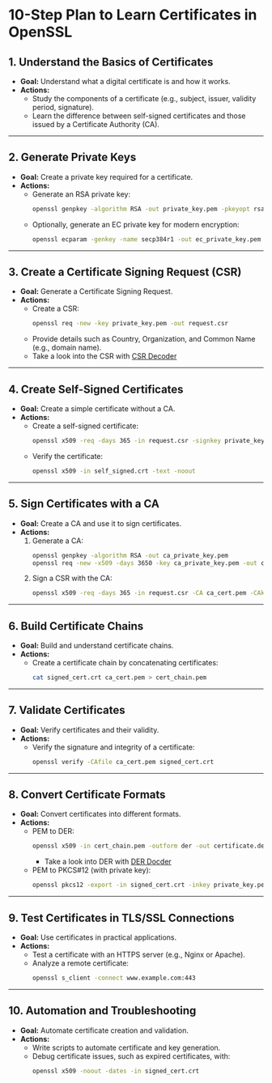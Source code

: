 # 10-Step Plan to Learn Certificates in OpenSSL

## 1. Understand the Basics of Certificates
- **Goal:** Understand what a digital certificate is and how it works.
- **Actions:**
  - Study the components of a certificate (e.g., subject, issuer, validity period, signature).
  - Learn the difference between self-signed certificates and those issued by a Certificate Authority (CA).

---

## 2. Generate Private Keys
- **Goal:** Create a private key required for a certificate.
- **Actions:**
  - Generate an RSA private key:  
    ```bash
    openssl genpkey -algorithm RSA -out private_key.pem -pkeyopt rsa_keygen_bits:2048
    ```
  - Optionally, generate an EC private key for modern encryption:  
    ```bash
    openssl ecparam -genkey -name secp384r1 -out ec_private_key.pem
    ```

---

## 3. Create a Certificate Signing Request (CSR)
- **Goal:** Generate a Certificate Signing Request.
- **Actions:**
  - Create a CSR:  
    ```bash
    openssl req -new -key private_key.pem -out request.csr
    ```
  - Provide details such as Country, Organization, and Common Name (e.g., domain name).
  - Take a look into the CSR with [CSR Decoder](https://ssl-trust.com/SSL-Zertifikate/csr-decoder)

---

## 4. Create Self-Signed Certificates
- **Goal:** Create a simple certificate without a CA.
- **Actions:**
  - Create a self-signed certificate:  
    ```bash
    openssl x509 -req -days 365 -in request.csr -signkey private_key.pem -out self_signed.crt
    ```
  - Verify the certificate:  
    ```bash
    openssl x509 -in self_signed.crt -text -noout
    ```

---

## 5. Sign Certificates with a CA
- **Goal:** Create a CA and use it to sign certificates.
- **Actions:**
  1. Generate a CA:  
     ```bash
     openssl genpkey -algorithm RSA -out ca_private_key.pem
     openssl req -new -x509 -days 3650 -key ca_private_key.pem -out ca_cert.pem
     ```
  2. Sign a CSR with the CA:  
     ```bash
     openssl x509 -req -days 365 -in request.csr -CA ca_cert.pem -CAkey ca_private_key.pem -CAcreateserial -out signed_cert.crt
     ```

---

## 6. Build Certificate Chains
- **Goal:** Build and understand certificate chains.
- **Actions:**
  - Create a certificate chain by concatenating certificates:  
    ```bash
    cat signed_cert.crt ca_cert.pem > cert_chain.pem
    ```

---

## 7. Validate Certificates
- **Goal:** Verify certificates and their validity.
- **Actions:**
  - Verify the signature and integrity of a certificate:  
    ```bash
    openssl verify -CAfile ca_cert.pem signed_cert.crt
    ```

---

## 8. Convert Certificate Formats
- **Goal:** Convert certificates into different formats.
- **Actions:**
  - PEM to DER:  
    ```bash
    openssl x509 -in cert_chain.pem -outform der -out certificate.der
    ```
    - Take a look into DER with [DER Docder](https://lapo.it/asn1js/)
  - PEM to PKCS#12 (with private key):  
    ```bash
    openssl pkcs12 -export -in signed_cert.crt -inkey private_key.pem -out certificate.p12
    ```

---

## 9. Test Certificates in TLS/SSL Connections
- **Goal:** Use certificates in practical applications.
- **Actions:**
  - Test a certificate with an HTTPS server (e.g., Nginx or Apache).
  - Analyze a remote certificate:  
    ```bash
    openssl s_client -connect www.example.com:443
    ```

---

## 10. Automation and Troubleshooting
- **Goal:** Automate certificate creation and validation.
- **Actions:**
  - Write scripts to automate certificate and key generation.
  - Debug certificate issues, such as expired certificates, with:  
    ```bash
    openssl x509 -noout -dates -in signed_cert.crt
    ```
